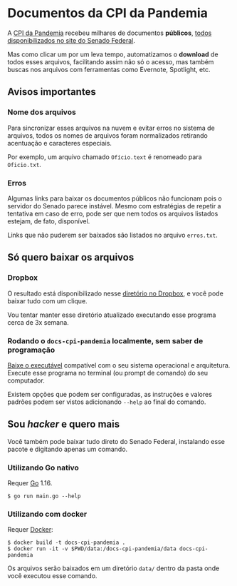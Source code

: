 # Documentos da CPI da Pandemia

A [CPI da Pandemia](https://legis.senado.leg.br/comissoes/comissao?codcol=2441) recebeu milhares de documentos **públicos**, [todos disponibilizados no site do Senado Federal](https://legis.senado.leg.br/comissoes/docsRecCPI?codcol=2441).

Mas como clicar um por um leva tempo, automatizamos o **download** de todos esses arquivos, facilitando assim não só o acesso, mas também buscas nos arquivos com ferramentas como Evernote, Spotlight, etc.

## Avisos importantes

### Nome dos arquivos

Para sincronizar esses arquivos na nuvem e evitar erros no sistema de arquivos, todos os nomes de arquivos foram normalizados retirando acentuação e caracteres especiais.

Por exemplo, um arquivo chamado `Ofício.text` é renomeado para `Oficio.txt`.

### Erros

Algumas links para baixar os documentos públicos não funcionam pois o servidor do Senado parece instável. Mesmo com estratégias de repetir a tentativa em caso de erro, pode ser que nem todos os arquivos listados estejam, de fato, disponível.

Links que não puderem ser baixados são listados no arquivo `erros.txt`.

## Só quero baixar os arquivos

### Dropbox

O resultado está disponibilizado nesse [diretório no Dropbox](https://www.dropbox.com/sh/ccl5u1bu8dkw2io/AADHkNe0pCiSv5MWiomKhA4ga?dl=0), e você pode baixar tudo com um clique.

Vou tentar manter esse diretório atualizado executando esse programa cerca de 3x semana.

### Rodando o `docs-cpi-pandemia` localmente, sem saber de programação

[Baixe o executável](https://www.dropbox.com/sh/fyobdrsy74zxkrw/AAA-NgR_Rpcru4d2PM4WrRFUa?dl=0) compatível com o seu sistema operacional e arquitetura. Execute esse programa no terminal (ou prompt de comando) do seu computador.

Existem opções que podem ser configuradas, as instruções e valores padrões podem ser vistos adicionando `--help` ao final do comando.

## Sou _hacker_ e quero mais

Você também pode baixar tudo direto do Senado Federal, instalando esse pacote e digitando apenas um comando.

### Utilizando Go nativo

Requer [Go](https://golang.org/) 1.16.

```console
$ go run main.go --help
```

### Utilizando com docker

Requer [Docker](https://docker.com):

```console
$ docker build -t docs-cpi-pandemia .
$ docker run -it -v $PWD/data:/docs-cpi-pandemia/data docs-cpi-pandemia
```

Os arquivos serão baixados em um diretório `data/` dentro da pasta onde você executou esse comando.
